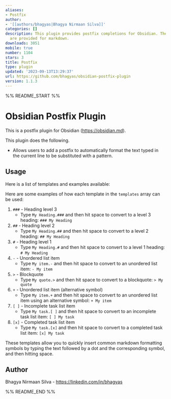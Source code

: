 ```yaml
---
aliases:
- Postfix
author:
- '[[authors/bhagyas|Bhagya Nirmaan Silva]]'
categories: []
description: This plugin provides postfix completions for Obsidian. The built-in completions
  are provided for markdown.
downloads: 3051
mobile: true
number: 1104
stars: 3
title: Postfix
type: plugin
updated: '2023-09-13T13:29:37'
url: https://github.com/bhagyas/obsidian-postfix-plugin
version: 1.1.3
---
```


%% README_START %%

# Obsidian Postfix Plugin

This is a postfix plugin for Obsidian (<https://obsidian.md>).

This plugin does the following.

- Allows users to add a postfix to automatically format the text typed in the current line to be substituted with a pattern.

## Usage

Here is a list of templates and examples available:

Here are some examples of how each template in the `templates` array can be used:

1. `###` - Heading level 3
   - Type `My Heading.###` and then hit space to convert to a level 3 heading: `### My Heading`
2. `##` - Heading level 2
   - Type `My Heading.##` and then hit space to convert to a level 2 heading: `## My Heading`
3. `#` - Heading level 1
   - Type `My Heading.#` and then hit space to convert to a level 1 heading: `# My Heading`
4. `-` - Unordered list item
   - Type `My item.-` and then hit space to convert to an unordered list item: `- My item`
5. `>` - Blockquote
   - Type `My quote.>` and then hit space to convert to a blockquote: `> My quote`
6. `+` - Unordered list item (alternative symbol)
   - Type `My item.+` and then hit space to convert to an unordered list item using an alternative symbol: `+ My item`
7. `[ ]` - Incomplete task list item
   - Type `My task.[ ]` and then hit space to convert to an incomplete task list item: `[ ] My task`
8. `[x]` - Completed task list item
   - Type `My task.[x]` and then hit space to convert to a completed task list item: `[x] My task`

These templates allow you to quickly insert common markdown formatting symbols by typing the text followed by a dot and the corresponding symbol, and then hitting space.

## Author

Bhagya Nirmaan Silva - <https://linkedin.com/in/bhagyas>


%% README_END %%